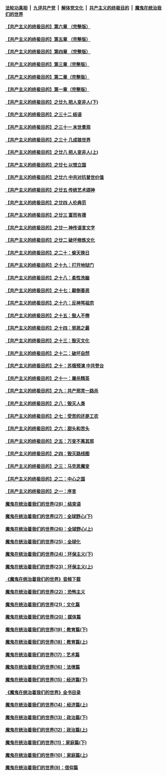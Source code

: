 ####  [法轮功真相](../../../../basic/blob/master/README.md?t=04061331) &nbsp;|&nbsp; [九评共产党](../../../../9ping.md/blob/master/README.md?t=04061331) &nbsp;|&nbsp; [解体党文化](../../../../jtdwh.md/blob/master/README.md?t=04061331)  &nbsp;|&nbsp; [共产主义的终极目的](../../../../gczydzjmd.md/blob/master/README.md?t=04061331) &nbsp;|&nbsp; [魔鬼在统治我们的世界](../../../../mgztzwmdsj.md/blob/master/README.md?t=04061331) 

#### [【共产主义的终极目的】第六章 （完整版）](../pages/nsc422/n11428913.md?t=04061331) 

#### [【共产主义的终极目的】第五章 （完整版）](../pages/nsc422/n11428912.md?t=04061331) 

#### [【共产主义的终极目的】第四章 （完整版）](../pages/nsc422/n11428907.md?t=04061331) 

#### [【共产主义的终极目的】第三章（完整版）](../pages/nsc422/n11428848.md?t=04061331) 

#### [【共产主义的终极目的】第二章（完整版）](../pages/nsc422/n11428831.md?t=04061331) 

#### [【共产主义的终极目的】第一章（完整版）](../pages/nsc422/n11417651.md?t=04061331) 

#### [【共产主义的终极目的】之廿九 把人变非人(下)](../pages/nsc422/n11344140.md?t=04061331) 

#### [【共产主义的终极目的】之三十二 结语](../pages/nsc422/n11360535.md?t=04061331) 

#### [【共产主义的终极目的】之三十一 末世景观](../pages/nsc422/n11351129.md?t=04061331) 

#### [【共产主义的终极目的】之三十 几成狼世界](../pages/nsc422/n11348280.md?t=04061331) 

#### [【共产主义的终极目的】之廿八 把人变非人(上)](../pages/nsc422/n11340492.md?t=04061331) 

#### [【共产主义的终极目的】之廿七 以恨立国](../pages/nsc422/n11336944.md?t=04061331) 

#### [【共产主义的终极目的】之廿六 中共对抗普世价值](../pages/nsc422/n11324785.md?t=04061331) 

#### [【共产主义的终极目的】之廿五 传统艺术颂神](../pages/nsc422/n11296396.md?t=04061331) 

#### [【共产主义的终极目的】之廿四 人伦典范](../pages/nsc422/n11296397.md?t=04061331) 

#### [【共产主义的终极目的】之廿三 富而有德](../pages/nsc422/n11283598.md?t=04061331) 

#### [【共产主义的终极目的】之廿一 神传语言文字](../pages/nsc422/n11263265.md?t=04061331) 

#### [【共产主义的终极目的】之廿二 破坏修炼文化](../pages/nsc422/n11245728.md?t=04061331) 

#### [【共产主义的终极目的】之二十：偷天换日](../pages/nsc422/n11238846.md?t=04061331) 

#### [【共产主义的终极目的】之十九：打开地狱门](../pages/nsc422/n11206376.md?t=04061331) 

#### [【共产主义的终极目的】之十八：柔性洗脑](../pages/nsc422/n11199994.md?t=04061331) 

#### [【共产主义的终极目的】之十七：颠倒善恶](../pages/nsc422/n11179782.md?t=04061331) 

#### [【共产主义的终极目的】之十六：反神骂祖宗](../pages/nsc422/n11166798.md?t=04061331) 

#### [【共产主义的终极目的】之十五：毁人不倦](../pages/nsc422/n11166792.md?t=04061331) 

#### [【共产主义的终极目的】之十四：邪恶之最](../pages/nsc422/n11150249.md?t=04061331) 

#### [【共产主义的终极目的】之十三：毁灭文化](../pages/nsc422/n11135227.md?t=04061331) 

#### [【共产主义的终极目的】之十二：破坏自然](../pages/nsc422/n11135214.md?t=04061331) 

#### [【共产主义的终极目的】之十：苏俄预演 中共登台](../pages/nsc422/n11118424.md?t=04061331) 

#### [【共产主义的终极目的】之十一：屠杀精英](../pages/nsc422/n11118442.md?t=04061331) 

#### [【共产主义的终极目的】之九：共产邪灵一路杀](../pages/nsc422/n11114139.md?t=04061331) 

#### [【共产主义的终极目的】之八：毁灭人类](../pages/nsc422/n11108503.md?t=04061331) 

#### [【共产主义的终极目的】之七：受苦的还是工农](../pages/nsc422/n11101809.md?t=04061331) 

#### [【共产主义的终极目的】之六：甜头和苦头](../pages/nsc422/n11096971.md?t=04061331) 

#### [【共产主义的终极目的】之五：万变不离其邪](../pages/nsc422/n11091285.md?t=04061331) 

#### [【共产主义的终极目的】之四：毁灭路线图](../pages/nsc422/n11086284.md?t=04061331) 

#### [【共产主义的终极目的】之三：马克思魔变](../pages/nsc422/n11061941.md?t=04061331) 

#### [【共产主义的终极目的】之二：中心之国](../pages/nsc422/n11047728.md?t=04061331) 

#### [【共产主义的终极目的】之一：序言](../pages/nsc422/n11086077.md?t=04061331) 

#### [魔鬼在统治着我们的世界(28)：结束语](../pages/nsc422/n10936246.md?t=04061331) 

#### [魔鬼在统治着我们的世界(27)：全球野心(下)](../pages/nsc422/n10928319.md?t=04061331) 

#### [魔鬼在统治着我们的世界(26)：全球野心(上)](../pages/nsc422/n10900318.md?t=04061331) 

#### [魔鬼在统治着我们的世界(25)：全球化](../pages/nsc422/n10788205.md?t=04061331) 

#### [魔鬼在统治着我们的世界(24)：环保主义(下)](../pages/nsc422/n10695307.md?t=04061331) 

#### [魔鬼在统治着我们的世界(23)：环保主义(上)](../pages/nsc422/n10688613.md?t=04061331) 

#### [《魔鬼在统治着我们的世界》音频下载](../pages/nsc422/n10635553.md?t=04061331) 

#### [魔鬼在统治着我们的世界(22)：恐怖主义](../pages/nsc422/n10614727.md?t=04061331) 

#### [魔鬼在统治着我们的世界(21)：文化篇](../pages/nsc422/n10597706.md?t=04061331) 

#### [魔鬼在统治着我们的世界(20)：媒体篇](../pages/nsc422/n10586579.md?t=04061331) 

#### [魔鬼在统治着我们的世界(19)：教育篇(下)](../pages/nsc422/n10564808.md?t=04061331) 

#### [魔鬼在统治着我们的世界(18)：教育篇(上)](../pages/nsc422/n10526970.md?t=04061331) 

#### [魔鬼在统治着我们的世界(17)：艺术篇](../pages/nsc422/n10499093.md?t=04061331) 

#### [魔鬼在统治着我们的世界(16)：法律篇](../pages/nsc422/n10485969.md?t=04061331) 

#### [魔鬼在统治着我们的世界(15)：经济篇(下)](../pages/nsc422/n10469975.md?t=04061331) 

#### [《魔鬼在统治着我们的世界》全书目录](../pages/nsc422/n10464261.md?t=04061331) 

#### [魔鬼在统治着我们的世界(14)：经济篇(上)](../pages/nsc422/n10457370.md?t=04061331) 

#### [魔鬼在统治着我们的世界(13)：政治篇(下)](../pages/nsc422/n10448270.md?t=04061331) 

#### [魔鬼在统治着我们的世界(12)：政治篇(上)](../pages/nsc422/n10444576.md?t=04061331) 

#### [魔鬼在统治着我们的世界(11)：家庭篇(下)](../pages/nsc422/n10440961.md?t=04061331) 

#### [魔鬼在统治着我们的世界(10)：家庭篇(上)](../pages/nsc422/n10435448.md?t=04061331) 

#### [魔鬼在统治着我们的世界(9)：信仰篇](../pages/nsc422/n10432159.md?t=04061331) 

